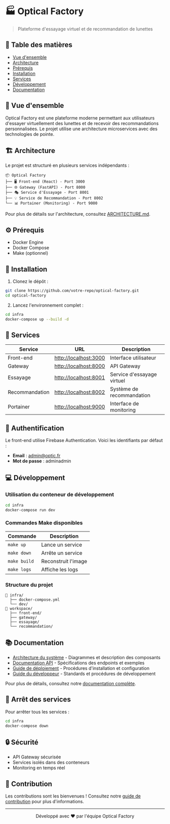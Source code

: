 # 🏭 Optical Factory

> Plateforme d'essayage virtuel et de recommandation de lunettes

## 📑 Table des matières
- [Vue d'ensemble](#vue-densemble)
- [Architecture](#architecture)
- [Prérequis](#prérequis)
- [Installation](#installation)
- [Services](#services)
- [Développement](#développement)
- [Documentation](#documentation)

## 🔭 Vue d'ensemble

Optical Factory est une plateforme moderne permettant aux utilisateurs d'essayer virtuellement des lunettes et de recevoir des recommandations personnalisées. Le projet utilise une architecture microservices avec des technologies de pointe.

## 🏗 Architecture

Le projet est structuré en plusieurs services indépendants :

```
📦 Optical Factory
├── 🖥️ Front-end (React) - Port 3000
├── 🌐 Gateway (FastAPI) - Port 8000
├── 🎭 Service d'Essayage - Port 8001
├── 💡 Service de Recommandation - Port 8002
└── 📊 Portainer (Monitoring) - Port 9000
```

Pour plus de détails sur l'architecture, consultez [ARCHITECTURE.md](./ARCHITECTURE.md).

## ⚙️ Prérequis

- Docker Engine
- Docker Compose
- Make (optionnel)

## 🚀 Installation

1. Clonez le dépôt :
```bash
git clone https://github.com/votre-repo/optical-factory.git
cd optical-factory
```

2. Lancez l'environnement complet :
```bash
cd infra
docker-compose up --build -d
```

## 🔌 Services

| Service | URL | Description |
|---------|-----|-------------|
| Front-end | [http://localhost:3000](http://localhost:3000) | Interface utilisateur |
| Gateway | [http://localhost:8000](http://localhost:8000) | API Gateway |
| Essayage | [http://localhost:8001](http://localhost:8001) | Service d'essayage virtuel |
| Recommandation | [http://localhost:8002](http://localhost:8002) | Système de recommandation |
| Portainer | [http://localhost:9000](http://localhost:9000) | Interface de monitoring |

## 🔐 Authentification

Le front-end utilise Firebase Authentication. Voici les identifiants par défaut :

- **Email** : admin@optic.fr
- **Mot de passe** : adminadmin


## 💻 Développement

### Utilisation du conteneur de développement

```bash
cd infra
docker-compose run dev
```

### Commandes Make disponibles

| Commande | Description |
|----------|-------------|
| `make up` | Lance un service |
| `make down` | Arrête un service |
| `make build` | Reconstruit l'image |
| `make logs` | Affiche les logs |

### Structure du projet

```
📁 infra/
  ├── docker-compose.yml
  └── dev/
📁 workspace/
  ├── front-end/
  ├── gateway/
  ├── essayage/
  └── recommandation/
```

## 📚 Documentation

- [Architecture du système](./docs/architecture/) - Diagrammes et description des composants
- [Documentation API](./docs/api/) - Spécifications des endpoints et exemples
- [Guide de déploiement](./docs/deployment/) - Procédures d'installation et configuration
- [Guide du développeur](./docs/development/) - Standards et procédures de développement

Pour plus de détails, consultez notre [documentation complète](./docs/README.md).

## 🛑 Arrêt des services

Pour arrêter tous les services :
```bash
cd infra
docker-compose down
```

## 🔒 Sécurité

- API Gateway sécurisée
- Services isolés dans des conteneurs
- Monitoring en temps réel

## 🤝 Contribution

Les contributions sont les bienvenues ! Consultez notre [guide de contribution](./CONTRIBUTING.md) pour plus d'informations.

---

<div align="center">
Développé avec ❤️ par l'équipe Optical Factory
</div>
